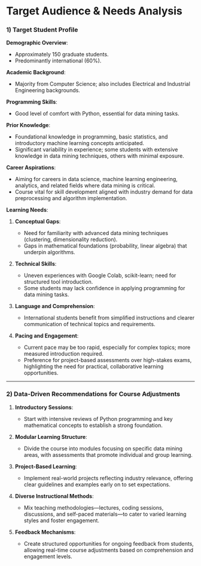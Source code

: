 Target Audience & Needs Analysis
================================

### 1) Target Student Profile

**Demographic Overview**:
- Approximately 150 graduate students.
- Predominantly international (60%).
  
**Academic Background**:
- Majority from Computer Science; also includes Electrical and Industrial Engineering backgrounds.
  
**Programming Skills**:
- Good level of comfort with Python, essential for data mining tasks.

**Prior Knowledge**:
- Foundational knowledge in programming, basic statistics, and introductory machine learning concepts anticipated.
- Significant variability in experience; some students with extensive knowledge in data mining techniques, others with minimal exposure.

**Career Aspirations**:
- Aiming for careers in data science, machine learning engineering, analytics, and related fields where data mining is critical.
- Course vital for skill development aligned with industry demand for data preprocessing and algorithm implementation.

**Learning Needs**:
1. **Conceptual Gaps**:
   - Need for familiarity with advanced data mining techniques (clustering, dimensionality reduction).
   - Gaps in mathematical foundations (probability, linear algebra) that underpin algorithms.

2. **Technical Skills**:
   - Uneven experiences with Google Colab, scikit-learn; need for structured tool introduction.
   - Some students may lack confidence in applying programming for data mining tasks.

3. **Language and Comprehension**:
   - International students benefit from simplified instructions and clearer communication of technical topics and requirements.

4. **Pacing and Engagement**:
   - Current pace may be too rapid, especially for complex topics; more measured introduction required.
   - Preference for project-based assessments over high-stakes exams, highlighting the need for practical, collaborative learning opportunities.

---

### 2) Data-Driven Recommendations for Course Adjustments

1. **Introductory Sessions**:
   - Start with intensive reviews of Python programming and key mathematical concepts to establish a strong foundation.

2. **Modular Learning Structure**:
   - Divide the course into modules focusing on specific data mining areas, with assessments that promote individual and group learning.

3. **Project-Based Learning**:
   - Implement real-world projects reflecting industry relevance, offering clear guidelines and examples early on to set expectations.

4. **Diverse Instructional Methods**:
   - Mix teaching methodologies—lectures, coding sessions, discussions, and self-paced materials—to cater to varied learning styles and foster engagement.

5. **Feedback Mechanisms**:
   - Create structured opportunities for ongoing feedback from students, allowing real-time course adjustments based on comprehension and engagement levels.